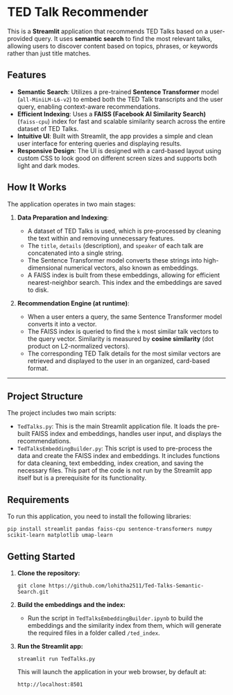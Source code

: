 # TED Talk Recommender

This is a **Streamlit** application that recommends TED Talks based on a user-provided query. It uses **semantic search** to find the most relevant talks, allowing users to discover content based on topics, phrases, or keywords rather than just title matches.

## Features

* **Semantic Search**: Utilizes a pre-trained **Sentence Transformer** model (`all-MiniLM-L6-v2`) to embed both the TED Talk transcripts and the user query, enabling context-aware recommendations.
* **Efficient Indexing**: Uses a **FAISS (Facebook AI Similarity Search)** (`faiss-cpu`) index for fast and scalable similarity search across the entire dataset of TED Talks.
* **Intuitive UI**: Built with Streamlit, the app provides a simple and clean user interface for entering queries and displaying results.
* **Responsive Design**: The UI is designed with a card-based layout using custom CSS to look good on different screen sizes and supports both light and dark modes.

## How It Works

The application operates in two main stages:

1.  **Data Preparation and Indexing**:
    * A dataset of TED Talks is used, which is pre-processed by cleaning the text within and removing unnecessary features.
    * The `title`, `details` (description), and `speaker` of each talk are concatenated into a single string.
    * The Sentence Transformer model converts these strings into high-dimensional numerical vectors, also known as embeddings.
    * A FAISS index is built from these embeddings, allowing for efficient nearest-neighbor search. This index and the embeddings are saved to disk.

2.  **Recommendation Engine (at runtime)**:
    * When a user enters a query, the same Sentence Transformer model converts it into a vector.
    * The FAISS index is queried to find the `k` most similar talk vectors to the query vector. Similarity is measured by **cosine similarity** (dot product on L2-normalized vectors).
    * The corresponding TED Talk details for the most similar vectors are retrieved and displayed to the user in an organized, card-based format.

---

## Project Structure

The project includes two main scripts:

* `TedTalks.py`: This is the main Streamlit application file. It loads the pre-built FAISS index and embeddings, handles user input, and displays the recommendations.
* `TedTalksEmbeddingBuilder.py`: This script is used to pre-process the data and create the FAISS index and embeddings. It includes functions for data cleaning, text embedding, index creation, and saving the necessary files. This part of the code is not run by the Streamlit app itself but is a prerequisite for its functionality.

## Requirements

To run this application, you need to install the following libraries:

```pip install streamlit pandas faiss-cpu sentence-transformers numpy scikit-learn matplotlib umap-learn```

## Getting Started

1.  **Clone the repository:**
    ```
    git clone https://github.com/lohitha2511/Ted-Talks-Semantic-Search.git
    ```

2. **Build the embeddings and the index:**
   * Run the script in `TedTalksEmbeddingBuilder.ipynb` to build the embeddings and the similarity index from them, which will generate the required files in a folder called `/ted_index`. 
    
3.  **Run the Streamlit app:**
    ```
    streamlit run TedTalks.py
    ```
    This will launch the application in your web browser, by default at:
    ```
    http://localhost:8501
    ```
